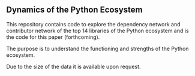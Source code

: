 ## Dynamics of the Python Ecosystem 

This repository contains code to explore the dependency network and contributor network of the 
top 14 libraries of the Python ecosystem and is the code for this paper (forthcoming). <br>

The purpose is to understand the functioning and strengths of the Python ecosystem.

Due to the size of the data it is available upon request. 

